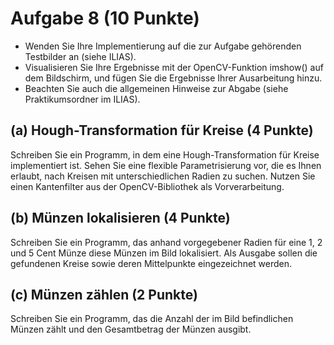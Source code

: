 # Aufgabe 8 (10 Punkte)
- Wenden Sie Ihre Implementierung auf die zur Aufgabe gehörenden Testbilder an (siehe ILIAS).
- Visualisieren Sie Ihre Ergebnisse mit der OpenCV-Funktion imshow() auf dem Bildschirm, und fügen Sie die Ergebnisse Ihrer Ausarbeitung hinzu.
- Beachten Sie auch die allgemeinen Hinweise zur Abgabe (siehe Praktikumsordner im ILIAS).
## (a) Hough-Transformation für Kreise (4 Punkte)
Schreiben Sie ein Programm, in dem eine Hough-Transformation für Kreise implementiert ist. Sehen Sie eine flexible Parametrisierung vor, die es Ihnen erlaubt, nach Kreisen mit unterschiedlichen Radien zu suchen. Nutzen Sie einen Kantenfilter aus der OpenCV-Bibliothek als Vorverarbeitung.  

## (b) Münzen lokalisieren (4 Punkte)
Schreiben Sie ein Programm, das anhand vorgegebener Radien für eine 1, 2 und 5 Cent Münze diese Münzen im Bild lokalisiert. Als Ausgabe sollen die gefundenen Kreise sowie deren Mittelpunkte eingezeichnet werden.  

## (c) Münzen zählen (2 Punkte)
Schreiben Sie ein Programm, das die Anzahl der im Bild befindlichen Münzen zählt und den Gesamtbetrag der Münzen ausgibt.  
